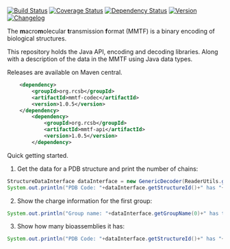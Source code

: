 [![Build Status](https://travis-ci.org/rcsb/mmtf-java.svg?branch=master)](https://travis-ci.org/rcsb/mmtf-java)
[![Coverage Status](https://coveralls.io/repos/github/rcsb/mmtf-java/badge.svg?branch=master)](https://coveralls.io/github/rcsb/mmtf-java?branch=master)
[![Dependency Status](https://www.versioneye.com/user/projects/56feb8e5fcd19a0039f1553c/badge.svg?style=flat)](https://www.versioneye.com/user/projects/56feb8e5fcd19a0039f1553c)
[![Version](http://img.shields.io/badge/version-1.0.5-blue.svg?style=flat)](https://github.com/rcsb/mmtf-java/) 
[![Changelog](https://img.shields.io/badge/changelog--lightgrey.svg?style=flat)](https://github.com/rcsb/mmtf-java/blob/master/CHANGELOG.md)


The **m**acro**m**olecular **t**ransmission **f**ormat (MMTF) is a binary encoding of biological structures.

This repository holds the Java API, encoding and decoding libraries. Along with a description of the data in the MMTF using Java data types.


Releases are available on Maven central.

```xml
	<dependency>
	    <groupId>org.rcsb</groupId>
	    <artifactId>mmtf-codec</artifactId>
	    <version>1.0.5</version>
	</dependency>
        <dependency>
            <groupId>org.rcsb</groupId>
            <artifactId>mmtf-api</artifactId>
            <version>1.0.5</version>
        </dependency>
```

Quick getting started.

1) Get the data for a PDB structure and print the number of chains:
```java
StructureDataInterface dataInterface = new GenericDecoder(ReaderUtils.getDataFromUrl("4CUP"));
System.out.println("PDB Code: "+dataInterface.getStructureId()+" has "+dataInterface.getNumChains()+" chains");
```

2) Show the charge information for the first group:
```java
System.out.println("Group name: "+dataInterface.getGroupName(0)+" has the following atomic charges: "+dataInterface.getGroupAtomCharges(0));
```

3) Show how many bioassemblies it has:
```java
System.out.println("PDB Code: "+dataInterface.getStructureId()+" has "+dataInterface.getNumBioassemblies()+" bioassemblies");
```
